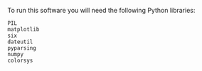 To run this software you will need the following Python libraries:

	PIL
	matplotlib
	six
	dateutil
	pyparsing
	numpy
	colorsys